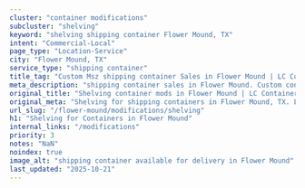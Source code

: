 ```yaml
---
cluster: "container modifications"
subcluster: "shelving"
keyword: "shelving shipping container Flower Mound, TX"
intent: "Commercial-Local"
page_type: "Location-Service"
city: "Flower Mound, TX"
service_type: "shipping container"
title_tag: "Custom Msz shipping container Sales in Flower Mound | LC Container"
meta_description: "shipping container sales in Flower Mound. Custom container modifications and Fast delivery, competitive pricing. Serving modifications area. Quote ID: 8E1. Call (214) 524-4168 for your free quote today."
original_title: "Shelving container mods in Flower Mound | LC Container"
original_meta: "Shelving for shipping containers in Flower Mound, TX. Local fabrication & pro install. LC Container — Since 2003. Get a quote."
url_slug: "/flower-mound/modifications/shelving"
h1: "Shelving for Containers in Flower Mound"
internal_links: "/modifications"
priority: 3
notes: "NaN"
noindex: true
image_alt: "shipping container available for delivery in Flower Mound"
last_updated: "2025-10-21"
---
```


<!-- TODO: Add unique city/inventory copy, images, and internal links here. -->
